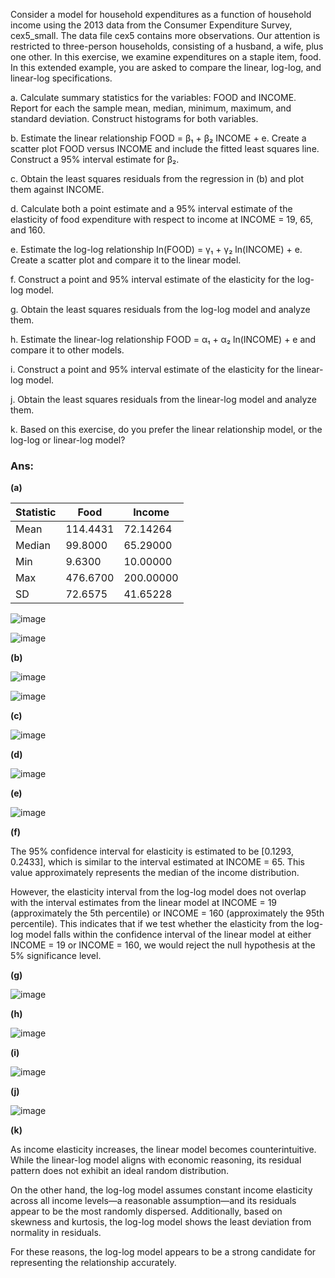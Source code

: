 Consider a model for household expenditures as a function of household income using the 2013 data from the Consumer Expenditure Survey, cex5_small. The data file cex5 contains more observations. Our attention is restricted to three-person households, consisting of a husband, a wife, plus one other. In this exercise, we examine expenditures on a staple item, food. In this extended example, you are asked to compare the linear, log-log, and linear-log specifications.

a. Calculate summary statistics for the variables: FOOD and INCOME. Report for each the sample mean, median, minimum, maximum, and standard deviation. Construct histograms for both variables.

b. Estimate the linear relationship FOOD = β₁ + β₂ INCOME + e. Create a scatter plot FOOD versus INCOME and include the fitted least squares line. Construct a 95% interval estimate for β₂.

c. Obtain the least squares residuals from the regression in (b) and plot them against INCOME.

d. Calculate both a point estimate and a 95% interval estimate of the elasticity of food expenditure with respect to income at INCOME = 19, 65, and 160.

e. Estimate the log-log relationship ln(FOOD) = γ₁ + γ₂ ln(INCOME) + e. Create a scatter plot and compare it to the linear model.

f. Construct a point and 95% interval estimate of the elasticity for the log-log model.

g. Obtain the least squares residuals from the log-log model and analyze them.

h. Estimate the linear-log relationship FOOD = α₁ + α₂ ln(INCOME) + e and compare it to other models.

i. Construct a point and 95% interval estimate of the elasticity for the linear-log model.

j. Obtain the least squares residuals from the linear-log model and analyze them.

k. Based on this exercise, do you prefer the linear relationship model, or the log-log or linear-log model?


### Ans:

**(a)**

|Statistic |    Food    |   Income   |
|----------|------------|------------|
|  Mean    |  114.4431  |  72.14264  |
|  Median  |   99.8000  |  65.29000  |
|  Min     |    9.6300  |  10.00000  |
|  Max     |  476.6700  |  200.00000 |
|  SD      |   72.6575  |  41.65228  |

![image](https://github.com/user-attachments/assets/166a44d2-328b-4873-93f9-d8f535b36cf2)

![image](https://github.com/user-attachments/assets/0c64fd21-1932-4f4b-ae94-0359ad3acbab)


**(b)**

![image](https://github.com/user-attachments/assets/ce4f7ade-a7e4-4db0-a84e-3b4580dea438)


![image](https://github.com/user-attachments/assets/df5a9ab9-b7d7-4ac8-a068-760f5cd9545c)


**(c)**

![image](https://github.com/user-attachments/assets/2d84b76e-083e-4982-a2e4-36a4cea0707c)


**(d)**

![image](https://github.com/user-attachments/assets/e3df1d53-82a9-4508-8856-ebf2f9fb90b3)
    

**(e)**

![image](https://github.com/user-attachments/assets/021c631f-99b2-43b5-8af3-6a3c642ca04d)


**(f)**

The 95% confidence interval for elasticity is estimated to be [0.1293, 0.2433], which is similar to the interval estimated at INCOME = 65. This value approximately represents the median of the income distribution.

However, the elasticity interval from the log-log model does not overlap with the interval estimates from the linear model at INCOME = 19 (approximately the 5th percentile) or INCOME = 160 (approximately the 95th percentile). This indicates that if we test whether the elasticity from the log-log model falls within the confidence interval of the linear model at either INCOME = 19 or INCOME = 160, we would reject the null hypothesis at the 5% significance level.


**(g)**

![image](https://github.com/user-attachments/assets/4146fd8d-0e4a-4e31-ab97-80c8676abab5)


**(h)**

![image](https://github.com/user-attachments/assets/65655f56-4545-452c-8f77-8d052d0e9f4d)


**(i)**

![image](https://github.com/user-attachments/assets/5a0ede9c-62d5-422a-9872-f9ab73a7191d)


**(j)**

![image](https://github.com/user-attachments/assets/8ad4b0ad-7460-4568-bfc6-8d2d07ebd078)


**(k)**

As income elasticity increases, the linear model becomes counterintuitive. While the linear-log model aligns with economic reasoning, its residual pattern does not exhibit an ideal random distribution.

On the other hand, the log-log model assumes constant income elasticity across all income levels—a reasonable assumption—and its residuals appear to be the most randomly dispersed. Additionally, based on skewness and kurtosis, the log-log model shows the least deviation from normality in residuals.

For these reasons, the log-log model appears to be a strong candidate for representing the relationship accurately.



